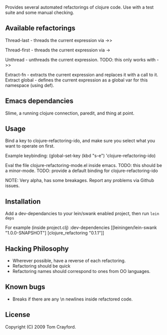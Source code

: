 Provides several automated refactorings of clojure code.
Use with a test suite and some manual
checking.

Available refactorings
----------------------

Thread-last - threads the current expression via ->>

Thread-first - threads the current expression via ->

Unthread - unthreads the current expression. TODO: this only works with ->>

Extract-fn - extracts the current expression and replaces it with a
call to it.
Extract global - defines the current expression as a global var for
this namespace (using def).

Emacs dependancies
---
Slime, a running clojure connection, paredit, and thing at point.

Usage
---

Bind a key to clojure-refactoring-ido, and make sure you select
what you want to operate on first.

Example keybinding:
    (global-set-key (kbd "s-e") 'clojure-refactoring-ido)

Eval the file clojure-refactoring-mode.el inside emacs.
TODO: this should be a minor-mode.
TODO: provide a default binding for clojure-refactoring-ido

NOTE: Very alpha, has some breakages. Report any problems via Github issues.

Installation
---

Add a dev-dependancies to your lein/swank enabled project, then run
`lein deps`

For example (inside project.clj)
    :dev-dependencies [[leiningen/lein-swank "1.0.0-SNAPSHOT"]
                       [clojure_refactoring "0.1.1"]]

Hacking Philosophy
--------------------
- Wherever possible, have a reverse of each refactoring.
- Refactoring should be quick
- Refactoring names should correspond to ones from OO languages.

Known bugs
---
- Breaks if there are any \n newlines inside refactored code.

License
---
Copyright (C) 2009 Tom Crayford.

